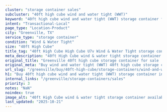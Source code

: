 ```yaml
---
cluster: "storage container sales"
subcluster: "40ft high cube wind and water tight (WWT)"
keyword: "40ft high cube wind and water tight (WWT) storage container for sale Greenville, TX"
intent: "Transactional-Local"
page_type: "Location-Product"
city: "Greenville, TX"
service_type: "storage container"
condition: "Wind & Water Tight"
size: "40ft High Cube"
title_tag: "40ft High Cube High Cube U7v Wind & Water Tight storage container Sales in Greenville | LC Container"
meta_description: "40ft High Cube wind & water tight storage container sales in Greenville. High cube containers with extra height. Fast delivery, competitive pricing. Serving storage containers area. Quote ID: AFS. Call (214) 524-4168 for your free quote today."
original_title: "Greenville 40ft high cube storage container for sale | LC"
original_meta: "Buy wind and water tight (WWT) 40ft high cube storage container sale with local delivery in Greenville, TX. LC Container — local Since 2003. Request a fast quote today."
url_slug: "/greenville/buy/40ft-high-cube/storage-containers/wind-and-water-tight-wwt"
h1: "Buy 40ft high cube wind and water tight (WWT) storage container in Greenville"
internal_links: "/greenville/storage-containers/sales"
priority: 3
notes: "NaN"
noindex: true
image_alt: "40ft High Cube wind & water tight storage container available for delivery in Greenville"
last_updated: "2025-10-21"
---
```


<!-- TODO: Add unique city/inventory copy, images, and internal links here. -->
